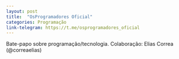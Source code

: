 ```yaml
---
layout: post
title:  "OsProgramadores Oficial"
categories: Programação
link-telegram: https://t.me/osprogramadores_oficial
---
```

Bate-papo sobre programação/tecnologia.
Colaboração: Elias Correa (@correaelias)
